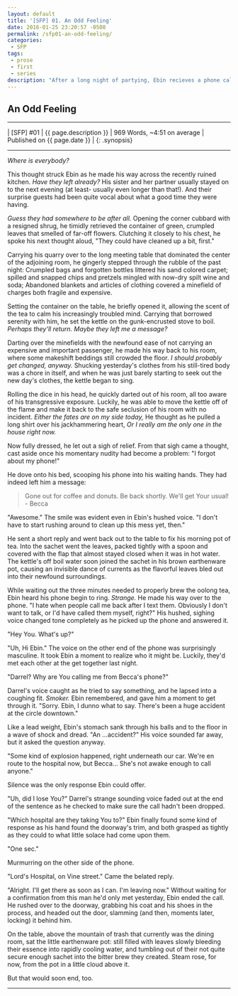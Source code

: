 ```yaml
---
layout: default
title: '[SFP] 01. An Odd Feeling'
date: 2016-01-25 23:20:57 -0500
permalink: /sfp01-an-odd-feeling/
categories:
 - SFP
tags:
 - prose
 - first
 - series
description: "After a long night of partying, Ebin recieves a phone call."
---
```



## An Odd Feeling

***

| [SFP] #01 | {{ page.description }} | 969 Words, ~4:51 on average | Published on {{ page.date }} |
{: .synopsis}

***


*Where is everybody?*

This thought struck Ebin as he made his way across the recently ruined
kitchen. *Have they left already?* His sister and her partner usually
stayed on to the next evening (at least- usually even longer than
that!). And their surprise guests had been quite vocal about what a
good time they were having.

*Guess they had somewhere to be after all.* Opening the corner cubbard
with a resigned shrug, he timidly retrieved the container of green,
crumpled leaves that smelled of far-off flowers. Clutching it closely
to his chest, he spoke his next thought aloud, "They could have
cleaned up a bit, first."

Carrying his quarry over to the long meeting table that dominated the
center of the adjoining room, he gingerly stepped through the rubble
of the past night: Crumpled bags and forgotten bottles littered his
sand colored carpet; spilled and snapped chips and pretzels mingled
with now-dry spilt wine and soda; Abandoned blankets and articles of
clothing covered a minefield of charges both fragile and expensive.

Setting the container on the table, he briefly opened it, allowing the
scent of the tea to calm his increasingly troubled mind. Carrying that
borrowed serenity with him, he set the kettle on the gunk-encrusted
stove to boil. *Perhaps they'll return. Maybe they left me a message?*

Darting over the minefields with the newfound ease of not carrying an
expensive and important passenger, he made his way back to his room,
where some makeshift beddings still crowded the floor. *I should
probably get changed, anyway.* Shucking yesterday's clothes from his
still-tired body was a chore in itself, and when he was just barely
starting to seek out the new day's clothes, the kettle began to sing.

Rolling the dice in his head, he quickly darted out of his room, all
too aware of his transgressive exposure. Luckily, he was able to move
the kettle off of the flame and make it back to the safe seclusion of
his room with no incident. *Either the fates are on my side today,* He
thought as he pulled a long shirt over his jackhammering heart, *Or I
really am the only one in the house right now.*

Now fully dressed, he let out a sigh of relief. From that sigh came a
thought, cast aside once his momentary nudity had become a problem: "I
forgot about my phone!"

He dove onto his bed, scooping his phone into his waiting hands. They
had indeed left him a message:

> Gone out for coffee and donuts. Be back shortly. We'll get Your
>usual!  - Becca

"Awesome." The smile was evident even in Ebin's hushed voice. "I don't
have to start rushing around to clean up this mess yet, then."

He sent a short reply and went back out to the table to fix his
morning pot of tea. Into the sachet went the leaves, packed tightly
with a spoon and covered with the flap that almost stayed closed when
it was in hot water. The kettle's off boil water soon joined the
sachet in his brown earthenware pot, causing an invisible dance of
currents as the flavorful leaves bled out into their newfound
surroundings.

While waiting out the three minutes needed to properly brew the oolong
tea, Ebin heard his phone begin to ring. *Strange.* He made his way
over to the phone. "I hate when people call me back after I text
them. Obviously I don't want to talk, or I'd have called them myself,
right?" His hushed, sighing voice changed tone completely as he picked
up the phone and answered it.

"Hey You. What's up?"

"Uh, Hi Ebin." The voice on the other end of the phone was
surprisingly masculine. It took Ebin a moment to realize who it might
be. Luckily, they'd met each other at the get together last night.

"Darrel? Why are You calling me from Becca's phone?"

Darrel's voice caught as he tried to say something, and he lapsed into
a coughing fit. *Smoker.* Ebin remembered, and gave him a moment to
get through it. "Sorry. Ebin, I dunno what to say. There's been a huge
accident at the circle downtown."

Like a lead weight, Ebin's stomach sank through his balls and to the
floor in a wave of shock and dread. "An ...accident?" His voice
sounded far away, but it asked the question anyway.

"Some kind of explosion happened, right underneath our car. We're en
route to the hospital now, but Becca... She's not awake enough to call
anyone."

Silence was the only response Ebin could offer.

"Uh, did I lose You?" Darrel's strange sounding voice faded out at the
end of the sentence as he checked to make sure the call hadn't been
dropped.

"Which hospital are they taking You to?" Ebin finally found some kind
of response as his hand found the doorway's trim, and both grasped as
tightly as they could to what little solace had come upon them.

"One sec."

Murmurring on the other side of the phone.

"Lord's Hospital, on Vine street." Came the belated reply.

"Alright. I'll get there as soon as I can. I'm leaving now." Without
waiting for a confirmation from this man he'd only met yesterday, Ebin
ended the call. He rushed over to the doorway, grabbing his coat and
his shoes in the process, and headed out the door, slamming (and then,
moments later, locking) it behind him.

On the table, above the mountain of trash that currently was the
dining room, sat the little earthenware pot: still filled with leaves
slowly bleeding their essence into rapidly cooling water, and tumbling
out of their not quite secure enough sachet into the bitter brew they
created. Steam rose, for now, from the pot in a little cloud above it.

But that would soon end, too.

***
